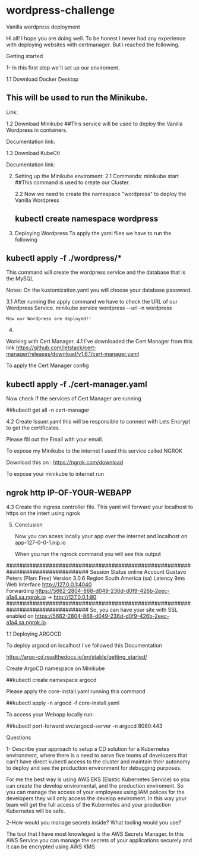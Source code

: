 # wordpress-challenge

Vanilla wordpress deployment

Hi all!
I hope you are doing well.
To be honest I never had any experience with deploying websites with certmanager. But i reached the following.

Getting started

1-
  In this first step we`ll set up our enviroment.

  1.1 Download Docker Desktop
  ## This will be used to run the Minikube.

  Link:

  1.2 Download Minikube
  ##This service will be used to deploy the Vanilla Wordpress in containers.

  Documentation link:

  1.3 Download KubeCtl

  Documentation link:


  2.
     Setting up the Minikube enviroment:
    2.1
     Commands:
     minikube start
     ##This command is used to create our Cluster.

     2.2
       Now we need to create the namespace "wordpress" to deploy the Vanilla Wordpress
      ## kubectl create namespace wordpress

3.
   Deploying Wordpress
  To apply the yaml files we have to run the following
  ## kubectl apply -f ./wordpress/*

  This command will create the wordpress service and the database that is the MySQL

Notes:
  On the kustomization.yaml you will choose your database password.
  
  3.1
    After running the apply command we have to check the URL of our Wordpress Service.
    minikube service wordpress --url -n wordpress

    Now our Wordpress are deployed!!

4.
  Working with Cert Manager.
 4.1
  I`ve downloaded the Cert Manager from this link
  https://github.com/jetstack/cert-manager/releases/download/v1.6.1/cert-manager.yaml

  To apply the Cert Manager config

  ## kubectl apply -f ./cert-manager.yaml

  Now check if the services of Cert Manager are running

  ##kubectl get all -n cert-manager 

4.2
   Create Issuer.yaml this will be responsible to connect with Lets Encrypt to get the certificates.

   Please fill out the Email with your email.

   To expose my Minikube to the internet I used this service called NGROK

   Download this on :
   https://ngrok.com/download

   To expose your minikube to internet run
   ## ngrok http IP-OF-YOUR-WEBAPP

4.3
    Create the ingress controller file.
    This yaml will forward your localhost to https on the intert using ngrok

5. Conclusion

   Now you can acess locally your app over the internet and localhost on app-127-0-0-1.nip.io

   When you run the ngrock command you will see this output

#################################################################################
 Session Status                online                                                                                                                                                                            Account                       Gustavo Peters (Plan: Free)                                                                                                                                                       Version                       3.0.6                                                                                                                                                                             Region                        South America (sa)                                                                                                                                                                Latency                       9ms                                                                                                                                                                               Web Interface                 http://127.0.0.1:4040  
 Forwarding                    https://5662-2804-868-d049-236d-d0f9-426b-2eec-a1a4.sa.ngrok.io -> http://127.0.0.1:80
#################################################################################
 So, you can have your site with SSL enabled on
 https://5662-2804-868-d049-236d-d0f9-426b-2eec-a1a4.sa.ngrok.io.


 1.1 Deploying ARGOCD
   
  To deploy argocd on localhost i`ve followed this Documentation

  https://argo-cd.readthedocs.io/en/stable/getting_started/

  Create ArgoCD namespace on Minikube

  ##kubectl create namespace argocd

  Please apply the core-install.yaml running this command

  ##kubectl apply -n argocd -f core-install.yaml

  To access your Webapp locally run:

  ##kubectl port-forward svc/argocd-server -n argocd 8080:443


Questions

1- Describe your approach to setup a CD solution for a Kubernetes environment, 
where there is a need to serve five teams of developers that can’t have direct kubectl access to the cluster and maintain their autonomy to deploy and see the production environment for debugging purposes.
   
   For me the best way is using AWS EKS (Elastic Kubernetes Service) so you can create the develop enviromental, and the production enviroment.
   So you can manage the access of your employees using IAM polices for the developers they will only access the develop enviroment.
   In this way your team will get the full access of the Kubernetes and your production Kubernetes will be safe.


2-How would you manage secrets inside? What tooling would you use?

The tool that I have most knowleged is the AWS Secrets Manager.
In this AWS Service you can manage the secrets of your applications securely and it can be encrypted using AWS KMS
